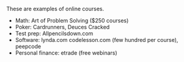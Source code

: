 These are examples of online courses.

* Math: Art of Problem Solving ($250 courses)
* Poker: Cardrunners, Deuces Cracked
* Test prep: Allpencilsdown.com
* Software: lynda.com codelesson.com (few hundred per course), peepcode
* Personal finance: etrade (free webinars)
